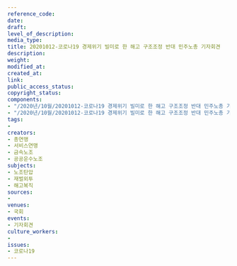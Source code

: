 ```yaml
---
reference_code: 
date: 
draft: 
level_of_description: 
media_type: 
title: 20201012-코로나19 경제위기 빌미로 한 해고 구조조정 반대 민주노총 기자회견
description: 
weight: 
modified_at: 
created_at: 
link: 
public_access_status: 
copyright_status: 
components:
- "/2020년/10월/20201012-코로나19 경제위기 빌미로 한 해고 구조조정 반대 민주노총 기자회견/_W5D0048.jpg"
- "/2020년/10월/20201012-코로나19 경제위기 빌미로 한 해고 구조조정 반대 민주노총 기자회견/_W5D0103.jpg"
tags:
- 
creators:
- 총연맹
- 서비스연맹
- 금속노조
- 공공운수노조
subjects:
- 노조탄압
- 재벌외투
- 해고복직
sources:
- 
venues:
- 국회
events:
- 기자회견
culture_workers:
- 
issues:
- 코로나19
---
```

